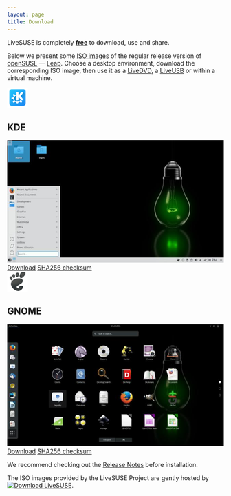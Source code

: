 ```yaml
---
layout: page
title: Download
---
```


LiveSUSE is completely [**free**][free-software] to download, use and share.

Below we present some [ISO images][iso] of the regular release version of [openSUSE][opensuse] — [Leap][opensuse-leap]. Choose a desktop environment, download the corresponding ISO image, then use it as a [LiveDVD][livedvd], a [LiveUSB][liveusb] or within a virtual machine.

<div class="row">
    <div class="col-sm-6">
        <div class="row">
            <div class="col-xs-2 col-sm-3">
                <img src="/assets/icons/breeze/apps/48/kdeapp.png">
            </div>
            <div class="col-xs-10 col-sm-9">
                <h2>KDE</h2>
            </div>
        </div>
        <div class="row">
            <div class="col-xs-12">
                <img src="/files/2017/07/screenshot-kde-42.2.jpg" class="center-block img-responsive">
                <a href="https://sourceforge.net/projects/livesuse/files/distribution/leap/42.2/LiveSUSE-Leap-42.2-KDE.x86_64-20170717.iso/download" class="btn btn-primary center-block">Download</a>
                <a href="https://sourceforge.net/projects/livesuse/files/distribution/leap/42.2/LiveSUSE-Leap-42.2-KDE.x86_64-20170717.iso.sha256/download" class="btn btn-default center-block">SHA256 checksum</a>
            </div>
        </div>
    </div>
    <div class="col-sm-6">
        <div class="row">
            <div class="col-xs-2 col-sm-3">
                <img src="/assets/icons/gnome/48x48/places/start-here.png">
            </div>
            <div class="col-xs-10 col-sm-9">
                <h2>GNOME</h2>
            </div>
        </div>
        <div class="row">
            <div class="col-xs-12">
                <img src="/files/2017/07/screenshot-gnome-42.2.jpg" class="center-block img-responsive">
                <a href="https://sourceforge.net/projects/livesuse/files/distribution/leap/42.2/LiveSUSE-Leap-42.2-GNOME.x86_64-20170717.iso/download" class="btn btn-primary center-block">Download</a>
                <a href="https://sourceforge.net/projects/livesuse/files/distribution/leap/42.2/LiveSUSE-Leap-42.2-GNOME.x86_64-20170717.iso.sha256/download" class="btn btn-default center-block">SHA256 checksum</a>
            </div>
        </div>
    </div>
</div>

We recommend checking out the [Release Notes][release-notes] before installation.

<p>The ISO images provided by the LiveSUSE Project are gently hosted by <a href="https://sourceforge.net/p/livesuse/" rel="nofollow"><img alt="Download LiveSUSE" src="https://sourceforge.net/sflogo.php?type=10&group_id=2864860"></a>.</p>

[free-software]:    https://www.gnu.org/philosophy/free-sw.en.html
[iso]:              https://en.wikipedia.org/wiki/ISO_image
[opensuse]:         https://www.opensuse.org/
[opensuse-leap]:    https://en.opensuse.org/Portal:Leap
[livedvd]:          https://kamarada.github.io/en/2015/12/09/what-is-a-livecd-dvd-usb/
[liveusb]:          https://kamarada.github.io/en/2015/12/09/what-is-a-livecd-dvd-usb/
[release-notes]:    http://doc.opensuse.org/release-notes/x86_64/openSUSE/Leap/42.2/
